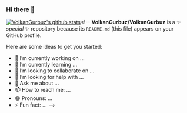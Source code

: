 ### Hi there 👋

[![VolkanGurbuz's github stats](https://github-readme-stats.vercel.app/api?username=volkangurbuz)](https://github.com/volkangurbuz/github-readme-stats)<!--
**VolkanGurbuz/VolkanGurbuz** is a ✨ _special_ ✨ repository because its `README.md` (this file) appears on your GitHub profile.

Here are some ideas to get you started:

- 🔭 I’m currently working on ...
- 🌱 I’m currently learning ...
- 👯 I’m looking to collaborate on ...
- 🤔 I’m looking for help with ...
- 💬 Ask me about ...
- 📫 How to reach me: ...
- 😄 Pronouns: ...
- ⚡ Fun fact: ...
-->

